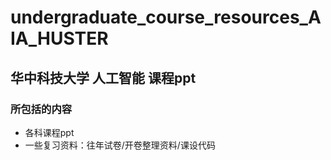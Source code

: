 # undergraduate_course_resources_AIA_HUSTER
## 华中科技大学 人工智能 课程ppt
### 所包括的内容
* 各科课程ppt
* 一些复习资料：往年试卷/开卷整理资料/课设代码
